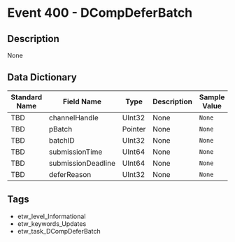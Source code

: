 # Event 400 - DCompDeferBatch

## Description
None

## Data Dictionary
|Standard Name|Field Name|Type|Description|Sample Value|
|---|---|---|---|---|
|TBD|channelHandle|UInt32|None|`None`|
|TBD|pBatch|Pointer|None|`None`|
|TBD|batchID|UInt32|None|`None`|
|TBD|submissionTime|UInt64|None|`None`|
|TBD|submissionDeadline|UInt64|None|`None`|
|TBD|deferReason|UInt32|None|`None`|

## Tags
* etw_level_Informational
* etw_keywords_Updates
* etw_task_DCompDeferBatch